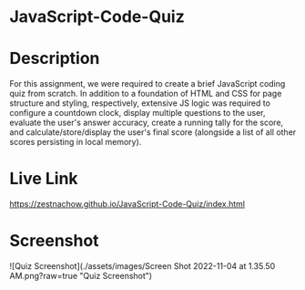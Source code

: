 # JavaScript-Code-Quiz

# Description

For this assignment, we were required to create a brief JavaScript coding quiz from scratch. In addition to a foundation of HTML and CSS for page structure and styling, respectively, extensive JS logic was required to configure a countdown clock, display multiple questions to the user, evaluate the user's answer accuracy, create a running tally for the score, and calculate/store/display the user's final score (alongside a list of all other scores persisting in local memory).

# Live Link

https://zestnachow.github.io/JavaScript-Code-Quiz/index.html
# Screenshot

![Quiz Screenshot](./assets/images/Screen Shot 2022-11-04 at 1.35.50 AM.png?raw=true "Quiz Screenshot")
